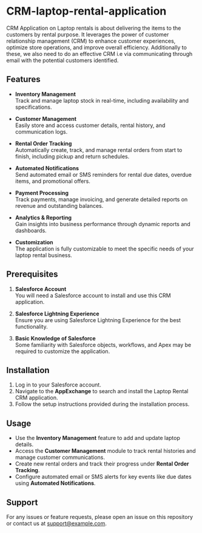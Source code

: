 # CRM-laptop-rental-application
CRM Application on  Laptop rentals is about delivering the items to the customers by rental purpose. It leverages the power of customer  relationship management (CRM) to enhance customer experiences, optimize store operations, and improve overall efficiency. Additionally to these, we also need to do an effective CRM i.e via communicating through email with the potential customers identified.
## Features  

- **Inventory Management**  
  Track and manage laptop stock in real-time, including availability and specifications.  

- **Customer Management**  
  Easily store and access customer details, rental history, and communication logs.  

- **Rental Order Tracking**  
  Automatically create, track, and manage rental orders from start to finish, including pickup and return schedules.  

- **Automated Notifications**  
  Send automated email or SMS reminders for rental due dates, overdue items, and promotional offers.  

- **Payment Processing**  
  Track payments, manage invoicing, and generate detailed reports on revenue and outstanding balances.  

- **Analytics & Reporting**  
  Gain insights into business performance through dynamic reports and dashboards.  

- **Customization**  
  The application is fully customizable to meet the specific needs of your laptop rental business.  

## Prerequisites  

1. **Salesforce Account**  
   You will need a Salesforce account to install and use this CRM application.  

2. **Salesforce Lightning Experience**  
   Ensure you are using Salesforce Lightning Experience for the best functionality.  

3. **Basic Knowledge of Salesforce**  
   Some familiarity with Salesforce objects, workflows, and Apex may be required to customize the application.  

## Installation  

1. Log in to your Salesforce account.  
2. Navigate to the **AppExchange** to search and install the Laptop Rental CRM application.  
3. Follow the setup instructions provided during the installation process.  

## Usage  

- Use the **Inventory Management** feature to add and update laptop details.  
- Access the **Customer Management** module to track rental histories and manage customer communications.  
- Create new rental orders and track their progress under **Rental Order Tracking**.  
- Configure automated email or SMS alerts for key events like due dates using **Automated Notifications**.  

## Support  

For any issues or feature requests, please open an issue on this repository or contact us at [support@example.com](mailto:support@example.com).  
